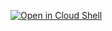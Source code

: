 [![Open in Cloud Shell](https://gstatic.com/cloudssh/images/open-btn.svg)](https://shell.cloud.google.com/cloudshell/shell?cloudshell_git_repo=https%3A%2F%2Fgithub.com%2Fgalz10%2Fcontact-center-ai-samples%2F&cloudshell_git_branch=cloud-shell&cloudshell_workspace=easy-run-agent-button)